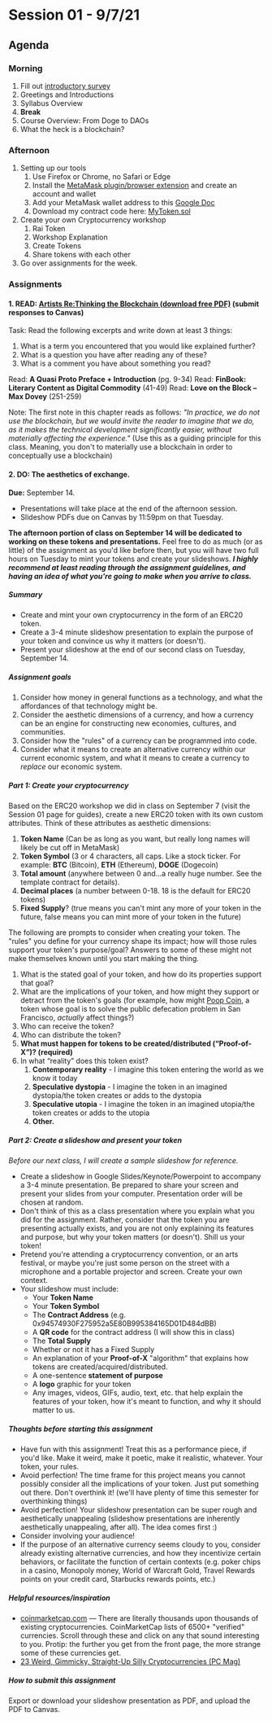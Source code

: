 # Session 01 - 9/7/21

## Agenda

### Morning

1. Fill out [introductory survey](https://forms.gle/J3cy3QTPAkDBhTn79)
2. Greetings and Introductions
3. Syllabus Overview
4. **Break**
5. Course Overview: From Doge to DAOs
6. What the heck is a blockchain?

### Afternoon

1. Setting up our tools
   1. Use Firefox or Chrome, no Safari or Edge
   2. Install the [MetaMask plugin/browser extension](https://metamask.io/) and create an account and wallet
   3. Add your MetaMask wallet address to this [Google Doc](https://docs.google.com/document/d/1cSG_7wc2ZxakW5AQsfg7-Se_rLnSV-tfDZKyISfvlGI/edit?usp=sharing)
   5. Download my contract code here: [MyToken.sol](code/session01/ERC20Workshop/MyToken.sol)
2. Create your own Cryptocurrency workshop
   1. Rai Token
   2. Workshop Explanation
   3. Create Tokens
   4. Share tokens with each other
3. Go over assignments for the week.

### Assignments

#### **1. READ: [Artists Re:Thinking the Blockchain (download free PDF)](http://torquetorque.net/wp-content/uploads/ArtistsReThinkingTheBlockchain.pdf) (submit responses to Canvas)**

Task: Read the following excerpts and write down at least 3 things:

   1. What is a term you encountered that you would like explained further?
   2. What is a question you have after reading any of these?
   3. What is a comment you have about something you read?

Read: **A Quasi Proto Preface + Introduction** (pg. 9-34)
Read: **FinBook: Literary Content as Digital Commodity** (41-49)
Read: **Love on the Block – Max Dovey** (251-259)

Note: The first note in this chapter reads as follows: *"In practice, we do not use the blockchain, but we would invite the reader to imagine that we do, as it makes the technical development significantly easier, without materially affecting the experience."* (Use this as a guiding principle for this class. Meaning, you don't to materially use a blockchain in order to conceptually use a blockchain)

#### **2. DO: The aesthetics of exchange.**

**Due:** September 14.

* Presentations will take place at the end of the afternoon session.
* Slideshow PDFs due on Canvas by 11:59pm on that Tuesday.

**The afternoon portion of class on September 14 will be dedicated to working on these tokens and presentations.** Feel free to do as much (or as little) of the assignment as you'd like before then, but you will have two full hours on Tuesday to mint your tokens and create your slideshows. ***I highly recommend at least reading through the assignment guidelines, and having an idea of what you're going to make when you arrive to class.***

##### **Summary**

* Create and mint your own cryptocurrency in the form of an ERC20 token.
* Create a 3-4 minute slideshow presentation to explain the purpose of your token and convince us why it matters (or doesn't).
* Present your slideshow at the end of our second class on Tuesday, September 14.

##### **Assignment goals**

1. Consider how money in general functions as a technology, and what the affordances of that technology might be.
2. Consider the aesthetic dimensions of a currency, and how a currency can be an engine for constructing new economies, cultures, and communities.
3. Consider how the "rules" of a currency can be programmed into code.
4. Consider what it means to create an alternative currency *within* our current economic system, and what it means to create a currency to *replace* our economic system.

##### **Part 1: Create your cryptocurrency**

Based on the ERC20 workshop we did in class on September 7 (visit the Session 01 page for guides), create a new ERC20 token with its own custom attributes. Think of these attributes as aesthetic dimensions:

1. **Token Name** (Can be as long as you want, but really long names will likely be cut off in MetaMask)
2. **Token Symbol** (3 or 4 characters, all caps. Like a stock ticker. For example: **BTC** (Bitcoin), **ETH** (Ethereum), **DOGE** (Dogecoin)
3. **Total amount** (anywhere between 0 and...a really huge number. See the template contract for details).
4. **Decimal places** (a number between 0-18. 18 is the default for ERC20 tokens)
5. **Fixed Supply**? (true means you can't mint any more of your token in the future, false means you can mint more of your token in the future)

The following are prompts to consider when creating your token. The "rules" you define for your currency shape its impact; how will those rules support your token's purpose/goal? Answers to some of these might not make themselves known until you start making the thing.

1. What is the stated goal of your token, and how do its properties support that goal?
2. What are the implications of your token, and how might they support or detract from the token's goals (for example, how might [Poop Coin](https://decrypt.co/11533/theres-now-a-literal-shitcoin-to-track-san-francisco-street-poop), a token whose goal is to solve the public defecation problem in San Francisco, *actually* affect things?)
3. Who can receive the token?
4. Who can distribute the token?
5. **What must happen for tokens to be created/distributed (“Proof-of-X”)? (required)**
6. In what “reality” does this token exist?
   1. **Contemporary reality** - I imagine this token entering the world as we know it today
   2. **Speculative dystopia** - I imagine the token in an imagined dystopia/the token creates or adds to the dystopia
   3. **Speculative utopia** - I imagine the token in an imagined utopia/the token creates or adds to the utopia
   4. **Other.**

##### **Part 2: Create a slideshow and present your token**

*Before our next class, I will create a sample slideshow for reference.*

* Create a slideshow in Google Slides/Keynote/Powerpoint to accompany a 3-4 minute presentation. Be prepared to share your screen and present your slides from your computer. Presentation order will be chosen at random.
* Don't think of this as a class presentation where you explain what you did for the assignment. Rather, consider that the token you are presenting actually exists, and you are not only explaining its features and purpose, but why your token matters (or doesn't). Shill us your token!
* Pretend you're attending a cryptocurrency convention, or an arts festival, or maybe you're just some person on the street with a microphone and a portable projector and screen. Create your own context.
* Your slideshow must include:
  * Your **Token Name**
  * Your **Token Symbol**
  * The **Contract Address** (e.g. 0x94574930F275952a5E80B995384165D01D484dBB)
  * A **QR code** for the contract address (I will show this in class)
  * The **Total Supply**
  * Whether or not it has a Fixed Supply
  * An explanation of your **Proof-of-X** "algorithm" that explains how tokens are created/acquired/distributed.
  * A one-sentence **statement of purpose**
  * A **logo** graphic for your token
  * Any images, videos, GIFs, audio, text, etc. that help explain the features of your token, how it's meant to function, and why it should matter to us.

##### **Thoughts before starting this assignment**

* Have fun with this assignment! Treat this as a performance piece, if you'd like. Make it weird, make it poetic, make it realistic, whatever. Your token, your rules.
* Avoid perfection! The time frame for this project means you cannot possibly consider all the implications of your token. Just put something out there. Don't overthink it! (we'll have plenty of time this semester for overthinking things)
* Avoid perfection! Your slideshow presentation can be super rough and aesthetically unappealing (slideshow presentations are inherently aesthetically unappealing, after all). The idea comes first :)
* Consider involving your audience!
* If the purpose of an alternative currency seems cloudy to you, consider already existing alternative currencies, and how they incentivize certain behaviors, or facilitate the function of certain contexts (e.g. poker chips in a casino, Monopoly money, World of Warcraft Gold, Travel Rewards points on your credit card, Starbucks rewards points, etc.)

##### **Helpful resources/inspiration**

* [coinmarketcap.com](https://coinmarketcap.com) — There are literally thousands upon thousands of existing cryptocurrencies. CoinMarketCap lists of 6500+ "verified" currencies. Scroll through these and click on any that sound interesting to you. Protip: the further you get from the front page, the more strange some of these currencies get.
* [23 Weird, Gimmicky, Straight-Up Silly Cryptocurrencies (PC Mag)](https://www.pcmag.com/news/23-weird-gimmicky-straight-up-silly-cryptocurrencies)

##### **How to submit this assignment**

Export or download your slideshow presentation as PDF, and upload the PDF to Canvas.
